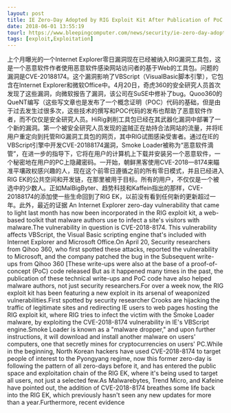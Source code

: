 ```yaml
---
layout: post
title: IE Zero-Day Adopted by RIG Exploit Kit After Publication of PoC Code
date: 2018-06-01 13:55:19
tourl: https://www.bleepingcomputer.com/news/security/ie-zero-day-adopted-by-rig-exploit-kit-after-publication-of-poc-code/
tags: [exploit,Exploitation]
---
```

上个月曝光的一个Internet Explorer零日漏洞现在已经被纳入RIG漏洞工具包，这是一个恶意软件作者使用恶意软件感染网站访问者的基于Web的工具包。问题的漏洞是CVE-20188174。这个漏洞影响了VBScript（VisualBasic脚本引擎），它包含在Internet Explorer和微软Office中。4月20日，奇虎360的安全研究人员首次发现了这些漏洞，向微软报告了漏洞，该公司在SuSE中修补了bug。Quoo360的QueNT编写（这些写文章也是发布了一个概念证明（POC）代码的基础，但是由于过去发生过很多次，这些技术的撰写和POC代码的发布也帮助了恶意软件作者，而不仅仅是安全研究人员。HiRig剥削工具包已经在其武器化漏洞中部署了一个新的漏洞。第一个被安全研究人员发现的盗贼正在劫持合法网站的流量，并将IE用户重定向到托管RIG漏洞工具包的网页，其中RIG试图感染受害者。通过在IE的VBScript引擎中开发CVE-20188174漏洞，Smoke Loader被称为“恶意软件滴管”，在进一步的指导下，它将在用户的计算机上下载并安装另一个恶意软件，一个秘密地在用户的PC上隐藏密码。一开始，朝鲜黑客使用CVE-2018—8174来瞄准平壤政权感兴趣的人，现在这个前零日遵循之前的所有零日模式，并且已经进入RIG EK的公共空间和开发链，在那里被用于目标。所有的用户，不仅仅是一个被选中的少数人。正如MalBigByter、趋势科技和Kaffein指出的那样，CVE-20188174的添加使一些生命回到了RIG EK，以前没有看到任何新的更新超过一年。此外，最近的证据
An Internet Explorer zero-day vulnerability that came to light last month has now been incorporated in the RIG exploit kit, a web-based toolkit that malware authors use to infect a site's visitors with malware.The vulnerability in question is CVE-2018-8174. This vulnerability affects VBScript, the Visual Basic scripting engine that's included with Internet Explorer and Microsoft Office.On April 20, Security researchers from Qihoo 360, who first spotted these attacks, reported the vulnerability to Microsoft, and the company patched the bug in the Subsequent write-ups from Qihoo 360 [These write-ups were also at the base of a proof-of-concept (PoC) code released But as it happened many times in the past, the publication of these technical write-ups and PoC code have also helped malware authors, not just security researchers.For over a week now, the RIG exploit kit has been featuring a new exploit in its arsenal of weaponized vulnerabilities.First spotted by security researcher Crooks are hijacking the traffic of legitimate sites and redirecting IE users to web pages hosting the RIG exploit kit, where RIG tries to infect the victim with the Smoke Loader malware, by exploiting the CVE-2018-8174 vulnerability in IE's VBScript engine.Smoke Loader is known as a "malware dropper," and upon further instructions, it will download and install another malware on users' computers, one that secretly mines for cryptocurrencies on users' PC.While in the beginning, North Korean hackers have used CVE-2018-8174 to target people of interest to the Pyongyang regime, now this former zero-day is following the pattern of all zero-days before it, and has entered the public space and exploitation chain of the RIG EK, where it's being used to target all users, not just a selected few.As Malwarebytes, Trend Micro, and Kafeine have pointed out, the addition of CVE-2018-8174 breathes some life back into the RIG EK, which previously hasn't seen any new updates for more than a year.Furthermore, recent evidence 